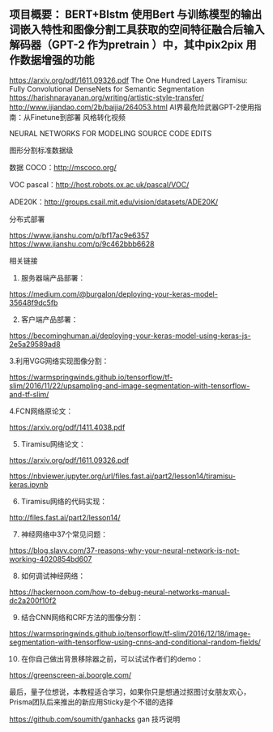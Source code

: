 
项目概要：
BERT+Blstm 使用Bert 与训练模型的输出词嵌入特性和图像分割工具获取的空间特征融合后输入解码器（GPT-2 作为pretrain ）中，其中pix2pix 用作数据增强的功能
---------------------------------------------------

https://arxiv.org/pdf/1611.09326.pdf
The One Hundred Layers Tiramisu:
Fully Convolutional DenseNets for Semantic Segmentation
https://harishnarayanan.org/writing/artistic-style-transfer/
http://www.ijiandao.com/2b/baijia/264053.html  AI界最危险武器GPT-2使用指南：从Finetune到部署
风格转化视频

NEURAL NETWORKS FOR MODELING SOURCE CODE EDITS

图形分割标准数据级

数据
COCO：http://mscoco.org/

VOC pascal：http://host.robots.ox.ac.uk/pascal/VOC/

ADE20K：http://groups.csail.mit.edu/vision/datasets/ADE20K/

分布式部署

https://www.jianshu.com/p/bf17ac9e6357
https://www.jianshu.com/p/9c462bbb6628  

相关链接

1. 服务器端产品部署：

https://medium.com/@burgalon/deploying-your-keras-model-35648f9dc5fb

2. 客户端产品部署：

https://becominghuman.ai/deploying-your-keras-model-using-keras-js-2e5a29589ad8

3.利用VGG网络实现图像分割：

https://warmspringwinds.github.io/tensorflow/tf-slim/2016/11/22/upsampling-and-image-segmentation-with-tensorflow-and-tf-slim/

4.FCN网络原论文：

https://arxiv.org/pdf/1411.4038.pdf

5. Tiramisu网络论文：

https://arxiv.org/pdf/1611.09326.pdf

https://nbviewer.jupyter.org/url/files.fast.ai/part2/lesson14/tiramisu-keras.ipynb

6. Tiramisu网络的代码实现：

http://files.fast.ai/part2/lesson14/

7. 神经网络中37个常见问题：

https://blog.slavv.com/37-reasons-why-your-neural-network-is-not-working-4020854bd607

8. 如何调试神经网络：

https://hackernoon.com/how-to-debug-neural-networks-manual-dc2a200f10f2

9. 结合CNN网络和CRF方法的图像分割：


https://warmspringwinds.github.io/tensorflow/tf-slim/2016/12/18/image-segmentation-with-tensorflow-using-cnns-and-conditional-random-fields/

10. 在你自己做出背景移除器之前，可以试试作者们的demo：

https://greenscreen-ai.boorgle.com/

最后，量子位想说，本教程适合学习，如果你只是想通过抠图讨女朋友欢心，Prisma团队后来推出的新应用Sticky是个不错的选择



https://github.com/soumith/ganhacks  gan 技巧说明